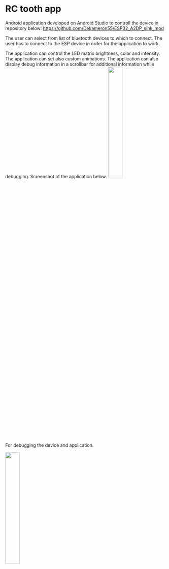 

RC tooth app
======================

Android application developed on Android Studio to controll the device in repository below:
https://github.com/Dekameron55/ESP32_A2DP_sink_mod

The user can select from list of bluetooth devices to which to connect.
The user has to connect to the ESP device in order for the application to work.

The application can control the LED matrix brightness, color and intensity.
The application can set also custom animations.
The application can also display debug information in a scrollbar for additional information while debugging.
Screenshot of the application below.
<img src="https://github.com/Dekameron55/RC_tooth/blob/main/Photo2.png" width=30% height=30%>

For debugging the device and application.

<img src="https://github.com/Dekameron55/RC_tooth/blob/main/photo.png" width=30% height=30%>
